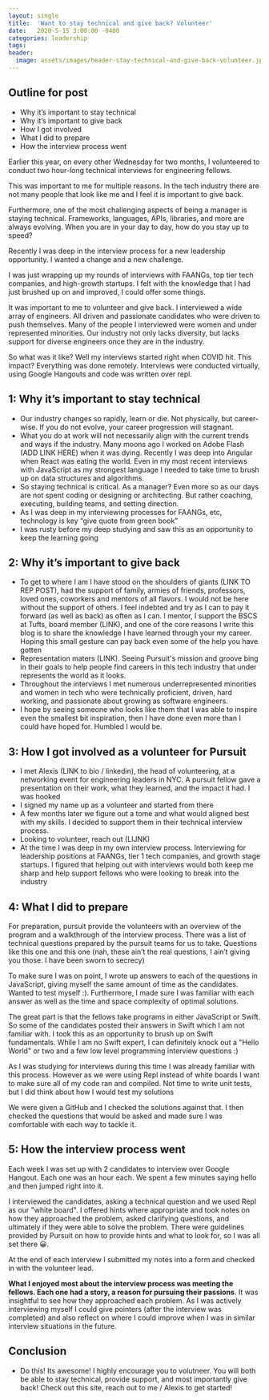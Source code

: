 ```yaml
---
layout: single
title:  'Want to stay technical and give back? Volunteer'
date:   2020-5-15 3:00:00 -0400
categories: leadership
tags:
header:
  image: assets/images/header-stay-technical-and-give-back-volunteer.jpeg
---
```


## Outline for post
- Why it’s important to stay technical
- Why it’s important to give back
- How I got involved
- What I did to prepare
- How the interview process went

Earlier this year, on every other Wednesday for two months, I volunteered to conduct two hour-long technical interviews for engineering fellows.

This was important to me for multiple reasons. In the tech industry there are not many people that look like me and I feel it is important to give back.

Furthermore, one of the most challenging aspects of being a manager is staying technical.  Frameworks, languages, APIs, libraries, and more are always evolving.  When you are in your day to day, how do you stay up to speed?

Recently I was deep in the interview process for a new leadership opportunity. I wanted a change and a new challenge.

I was just wrapping up my rounds of interviews with FAANGs, top tier tech companies, and high-growth startups. I felt with the knowledge that I had just brushed up on and improved, I could offer some things.

It was important to me to volunteer and give back. I interviewed a wide array of engineers. All driven and passionate candidates who were driven to push themselves. Many of the people I interviewed were women and under represented minorities. Our industry not only lacks diversity, but lacks support for diverse engineers once they are in the industry.

So what was it like? Well my interviews started right when COVID hit. This impact? Everything was done remotely. Interviews were conducted virtually, using Google Hangouts and code was written over repl.

## 1: Why it’s important to stay technical
- Our industry changes so rapidly, learn or die. Not physically, but career-wise. If you do not evolve, your career progression will stagnant.
- What you do at work will not necessarily align  with the current trends and ways if the industry. Many moons ago I worked on Adobe Flash (ADD LINK HERE) when it was dying. Recently I was deep into Angular when React was eating the world. Even in my most recent interviews with JavaScript as my strongest language I needed to take time to brush up on data structures and algorithms.
- So staying technical is critical. As a manager? Even more so as our days are not spent coding or designing or architecting. But rather coaching, executing, building teams, and setting direction.
- As I was deep in my interviewing processes for FAANGs, etc, technology is key “give quote from green book”
- I was rusty before my deep studying and saw this as an opportunity to keep the learning going

## 2: Why it’s important to give back
- To get to where I am I have stood on the shoulders of giants (LINK TO REP POST), had the support of family, armies of friends, professors, loved ones, coworkers and mentors of all flavors. I would not be here without the support of others. I feel indebted and try as I can to pay it forward (as well as back) as often as I can. I mentor, I support the BSCS at Tufts, board member (LINK), and one of the core reasons I write this blog is to share the knowledge I have learned through your my career. Hoping this small gesture can pay back even some of the help you have gotten
- Representation maters (LINK). Seeing Pursuit's mission and groove bing in their goals to help people find careers in this tech industry that under represents the world as it looks.
- Throughout the interviews I met numerous underrepresented minorities and women in tech who were technically proficient, driven, hard working, and passionate about growing as software engineers.
- I hope by seeing someone who looks like them that I was able to inspire even the smallest bit inspiration, then I have done even more than I could have hoped for. Humbled I would be.

## 3: How I got involved as a volunteer for Pursuit
- I met Alexis (LINK to bio / linkedin), the head of volunteering, at a networking event for engineering leaders in NYC. A pursuit fellow gave a presentation on their work, what they learned, and the impact it had. I was hooked
- I signed my name up as a volunteer and started from there
- A few months later we figure out a tome and what would aligned best with my skills. I decided to support them in their technical interview process.
- Looking to volunteer, reach out (LIJNK)
- At the time I was deep in my own interview process. Interviewing for leadership positions at FAANGs, tier 1 tech companies, and growth stage startups.  I figured that helping out with interviews would both keep me sharp and help support fellows who were looking to break into the industry

## 4: What I did to prepare
For preparation, pursuit provide the volunteers with an overview of the program and a walkthrough of the interview process. There was a list of technical questions prepared by the pursuit teams for us to take. Questions like this one and this one (nah, these ain’t the real questions, I ain’t giving you those. I have been sworn to secrecy)

To make sure I was on point, I wrote up answers to each of the questions in JavaScript, giving myself the same amount of time as the candidates. Wanted to test myself :). Furthermore, I made sure I was familiar with each answer as well as the time and space complexity of optimal solutions.

The great part is that the fellows take programs in either JavaScript or Swift. So some of the candidates posted their answers in Swift which I am not familiar with. I took this as an opportunity to brush up on Swift fundamentals. While I am no Swift expert, I can definitely knock out a "Hello World" or two and a few low level programming interview questions :)

As I was studying for interviews during this time I was already familiar with this process. However as we were using Repl instead of white boards I want to make sure all of my code ran and compiled. Not time to write unit tests, but I did think about how I would test my solutions

We were given a GitHub and I checked the solutions against that. I then checked the questions that would be asked and made sure I was comfortable with each way to tackle it.

## 5: How the interview process went
Each week I was set up with 2 candidates to interview over Google Hangout. Each one was an hour each. We spent a few minutes saying hello and then jumped right into it.

I interviewed the candidates, asking a technical question and we used Repl as our "white board". I offered hints where appropriate and took notes on how they approached the problem, asked clarifying questions, and ultimately if they were able to solve the problem. There were guidelines provided by Pursuit on how to provide hints and what to look for, so I was all set there 😀.

At the end of each interview I submitted my notes into a form and checked in with the volunteer lead.

**What I enjoyed most about the interview process was meeting the fellows. Each one had a story, a reason for pursuing their passions**. It was insightful to see how they approached each problem. As I was actively interviewing myself I could give pointers (after the interview was completed) and also reflect on where I could improve when I was in similar interview situations in the future.

## Conclusion
- Do this! Its awesome! I highly encourage you to volutneer.  You will both be able to stay technical, provide support, and most importantly give back! Check out this site, reach out to me / Alexis to get started!  
